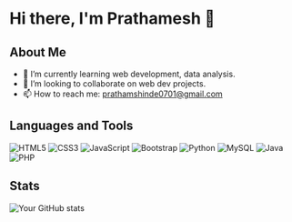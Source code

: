 # Hi there, I'm Prathamesh 👋

## About Me
- 🌱 I’m currently learning web development, data analysis.
- 👯 I’m looking to collaborate on web dev projects.
- 📫 How to reach me: prathamshinde0701@gmail.com

## Languages and Tools
![HTML5](https://img.shields.io/badge/-HTML5-000?&logo=HTML5)
![CSS3](https://img.shields.io/badge/-CSS3-000?&logo=CSS3)
![JavaScript](https://img.shields.io/badge/-JavaScript-000?&logo=JavaScript)
![Bootstrap](https://img.shields.io/badge/-Bootstrap-563D7C?logo=bootstrap&logoColor=white)
![Python](https://img.shields.io/badge/-Python-000?&logo=Python)
![MySQL](https://img.shields.io/badge/-MySQL-000?&logo=MySQL)
![Java](https://img.shields.io/badge/-Java-007396?logo=java&logoColor=white)
![PHP](https://img.shields.io/badge/-PHP-000?&logo=PHP)



## Stats
![Your GitHub stats](https://github-readme-stats.vercel.app/api?username=iamprathamesh18&show_icons=true&theme=radical)
